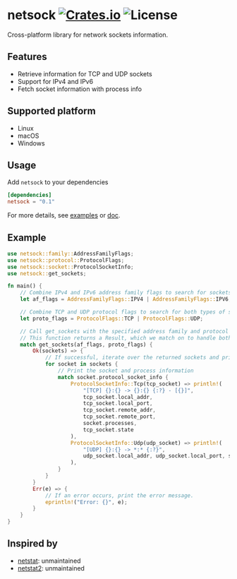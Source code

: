 [crates-badge]: https://img.shields.io/crates/v/netsock.svg
[crates-url]: https://crates.io/crates/netsock
[license-badge]: https://img.shields.io/crates/l/netsock.svg
[examples-url]: https://github.com/shellrow/netsock/tree/main/examples
[doc-url]: https://docs.rs/netsock/latest/netsock
[netsock-github-url]: https://github.com/shellrow/netsock

# netsock [![Crates.io][crates-badge]][crates-url] ![License][license-badge]
Cross-platform library for network sockets information.

## Features
- Retrieve information for TCP and UDP sockets
- Support for IPv4 and IPv6
- Fetch socket information with process info

## Supported platform
- Linux
- macOS
- Windows

## Usage
Add `netsock` to your dependencies  
```toml:Cargo.toml
[dependencies]
netsock = "0.1"
```

For more details, see [examples][examples-url] or [doc][doc-url].  

## Example
```rust
use netsock::family::AddressFamilyFlags;
use netsock::protocol::ProtocolFlags; 
use netsock::socket::ProtocolSocketInfo;
use netsock::get_sockets;

fn main() {
    // Combine IPv4 and IPv6 address family flags to search for sockets across both families.
    let af_flags = AddressFamilyFlags::IPV4 | AddressFamilyFlags::IPV6;

    // Combine TCP and UDP protocol flags to search for both types of sockets.
    let proto_flags = ProtocolFlags::TCP | ProtocolFlags::UDP;

    // Call get_sockets with the specified address family and protocol flags.
    // This function returns a Result, which we match on to handle both the Ok and Err cases.
    match get_sockets(af_flags, proto_flags) {
        Ok(sockets) => {
            // If successful, iterate over the returned sockets and print their information.
            for socket in sockets {
                // Print the socket and process information
                match socket.protocol_socket_info {
                    ProtocolSocketInfo::Tcp(tcp_socket) => println!(
                        "[TCP] {}:{} -> {}:{} {:?} - [{}]",
                        tcp_socket.local_addr,
                        tcp_socket.local_port,
                        tcp_socket.remote_addr,
                        tcp_socket.remote_port,
                        socket.processes,
                        tcp_socket.state
                    ),
                    ProtocolSocketInfo::Udp(udp_socket) => println!(
                        "[UDP] {}:{} -> *:* {:?}",
                        udp_socket.local_addr, udp_socket.local_port, socket.processes
                    ),
                }
            }
        }
        Err(e) => {
            // If an error occurs, print the error message.
            eprintln!("Error: {}", e);
        }
    }
}
```

## Inspired by
- [netstat](https://crates.io/crates/netstat): unmaintained
- [netstat2](https://crates.io/crates/netstat2): unmaintained
